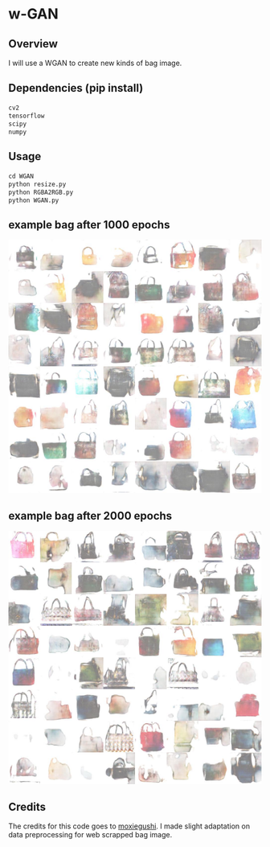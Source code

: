 # w-GAN

## Overview
I will use a WGAN to create new kinds of bag image. 

## Dependencies (pip install) 
```
cv2
tensorflow
scipy
numpy
```
## Usage
```
cd WGAN
python resize.py
python RGBA2RGB.py
python WGAN.py
``` 

## example bag after 1000 epochs

![image2](epoch1000.jpg)

## example bag after 2000 epochs

![image2](epoch2000.jpg)


## Credits

The credits for this code goes to [moxiegushi](https://github.com/moxiegushi/pokeGAN). I made slight adaptation on data preprocessing for web scrapped bag image.

